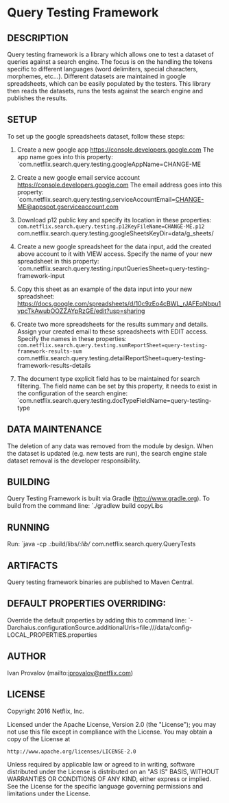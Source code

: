 Query Testing Framework
=====
DESCRIPTION
-----------

Query testing framework is a library which allows one to test a dataset of queries against a search engine.  The focus is on
the handling the tokens specific to different languages (word delimiters, special characters, morphemes, etc...).  Different datasets
are maintained in google spreadsheets, which can be easily populated by the testers.  This library then reads the datasets, runs the 
tests against the search engine and publishes the results.


SETUP
-----------

To set up the google spreadsheets dataset, follow these steps:

1. Create a new google app https://console.developers.google.com
The app name goes into this property:
`com.netflix.search.query.testing.googleAppName=CHANGE-ME

2. Create a new google email service account https://console.developers.google.com
The email address goes into this property:
`com.netflix.search.query.testing.serviceAccountEmail=CHANGE-ME@appspot.gserviceaccount.com

3. Download p12 public key and specify its location in these properties:
`com.netflix.search.query.testing.p12KeyFileName=CHANGE-ME.p12
`com.netflix.search.query.testing.googleSheetsKeyDir=data/g_sheets/

4. Create a new google spreadsheet for the data input, add the created above account to it with VIEW access.
Specify the name of your new spreadsheet in this property:
`com.netflix.search.query.testing.inputQueriesSheet=query-testing-framework-input

5. Copy this sheet as an example of the data input into your new spreadsheet: 
https://docs.google.com/spreadsheets/d/10c9zEo4cBWL_rJAFEqNbpu1vpcTkAwubOOZZAYpRzGE/edit?usp=sharing

6. Create two more spreadsheets for the results summary and details. Assign your created email to these spreadsheets with EDIT access.
Specify the names in these properties:
`com.netflix.search.query.testing.sumReportSheet=query-testing-framework-results-sum
`com.netflix.search.query.testing.detailReportSheet=query-testing-framework-results-details

7. The document type explicit field has to be maintained for search filtering.  The field name can be set by this property, it needs to exist in the configuration of the search engine:
`com.netflix.search.query.testing.docTypeFieldName=query-testing-type


DATA MAINTENANCE
----------------

The deletion of any data was removed from the module by design.  When the dataset is updated (e.g. new tests are run), the search engine stale dataset removal is the developer responsibility.  


BUILDING
-----------

Query Testing Framework is built via Gradle (http://www.gradle.org). To build from the command line:
 `./gradlew build copyLibs

RUNNING 
-----------

Run:
`java -cp .:build/libs/*:lib/* com.netflix.search.query.QueryTests

ARTIFACTS
-----------

Query testing framework binaries are published to Maven Central.


DEFAULT PROPERTIES OVERRIDING:
-----------

Override the default properties by adding this to command line:
`-Darchaius.configurationSource.additionalUrls=file:///data/config-LOCAL_PROPERTIES.properties


AUTHOR
-----------

Ivan Provalov (mailto:iprovalov@netflix.com)

LICENSE
-----------

Copyright 2016 Netflix, Inc.

Licensed under the Apache License, Version 2.0 (the "License");
you may not use this file except in compliance with the License.
You may obtain a copy of the License at

    http://www.apache.org/licenses/LICENSE-2.0

Unless required by applicable law or agreed to in writing, software
distributed under the License is distributed on an "AS IS" BASIS,
WITHOUT WARRANTIES OR CONDITIONS OF ANY KIND, either express or implied.
See the License for the specific language governing permissions and
limitations under the License.
